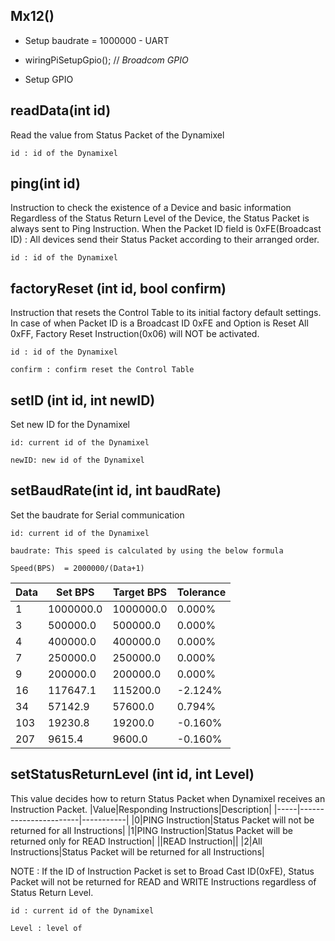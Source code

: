 ## Mx12() ##

- Setup baudrate = 1000000 - UART

- wiringPiSetupGpio();	// *Broadcom GPIO*

- Setup GPIO


## readData(int id) ##

Read the value from Status Packet of the Dynamixel

	id : id of the Dynamixel

## ping(int id) ##

Instruction to check the existence of a Device and basic information
Regardless of the Status Return Level of the Device, the Status Packet is always sent to Ping Instruction.
When the Packet ID field is 0xFE(Broadcast ID) : All devices send their Status Packet according to their arranged order.

	id : id of the Dynamixel	

## factoryReset (int id, bool confirm) ##

Instruction that resets the Control Table to its initial factory default settings.
In case of when Packet ID is a Broadcast ID 0xFE and Option is Reset All 0xFF, Factory Reset Instruction(0x06) will NOT be activated.	

	id : id of the Dynamixel
	
	confirm : confirm reset the Control Table

## setID (int id, int newID) ##

Set new ID for the Dynamixel
	
	id: current id of the Dynamixel

	newID: new id of the Dynamixel

## setBaudRate(int id, int baudRate) ##

Set the baudrate for Serial communication

	id: current id of the Dynamixel

	baudrate: This speed is calculated by using the below formula

	Speed(BPS)  = 2000000/(Data+1)

| Data | Set BPS | Target BPS | Tolerance |
|------|---------|------------|-----------|
|1|1000000.0|1000000.0|0.000%|
|3|500000.0|500000.0|0.000%|
|4|400000.0|400000.0|0.000%|
|7|250000.0|250000.0|0.000%|
|9|200000.0|200000.0|0.000%|
|16|117647.1|115200.0|-2.124%|
|34|57142.9|57600.0|0.794%|
|103|19230.8|19200.0|-0.160%|
|207|9615.4|9600.0|-0.160%|

## setStatusReturnLevel (int id, int Level) ##

This value decides how to return Status Packet when Dynamixel receives an Instruction Packet.
	|Value|Responding Instructions|Description|
	|-----|-----------------------|-----------|
	|0|PING Instruction|Status Packet will not be returned for all Instructions|
	|1|PING Instruction|Status Packet will be returned only for READ Instruction|
	||READ Instruction||
	|2|All Instructions|Status Packet will be returned for all Instructions|
	
		
NOTE : If the ID of Instruction Packet is set to Broad Cast ID(0xFE), Status Packet will not be returned for READ and WRITE Instructions regardless of Status Return Level.
	
	id : current id of the Dynamixel

	Level : level of 